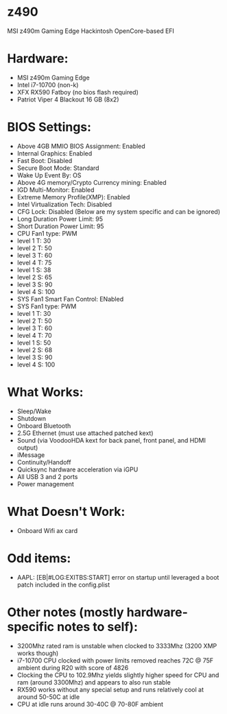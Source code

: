 # z490
MSI z490m Gaming Edge Hackintosh
OpenCore-based EFI

# Hardware:
- MSI z490m Gaming Edge
- Intel i7-10700 (non-k)
- XFX RX590 Fatboy (no bios flash required)
- Patriot Viper 4 Blackout 16 GB (8x2)

# BIOS Settings:
- Above 4GB MMIO BIOS Assignment: Enabled
- Internal Graphics: Enabled
- Fast Boot: Disabled
- Secure Boot Mode: Standard
- Wake Up Event By: OS
- Above 4G memory/Crypto Currency mining: Enabled
- IGD Multi-Monitor: Enabled
- Extreme Memory Profile(XMP): Enabled
- Intel Virtualization Tech: Disabled
- CFG Lock: Disabled
(Below are my system specific and can be ignored)
- Long Duration Power Limit: 95
- Short Duration Power Limit: 95
- CPU Fan1 type: PWM
- level 1 T: 30
- level 2 T: 50
- level 3 T: 60
- level 4 T: 75
- level 1 S: 38
- level 2 S: 65
- level 3 S: 90
- level 4 S: 100
- SYS Fan1 Smart Fan Control: ENabled
- SYS Fan1 type: PWM
- level 1 T: 30
- level 2 T: 50
- level 3 T: 60
- level 4 T: 70
- level 1 S: 50
- level 2 S: 68
- level 3 S: 90
- level 4 S: 100

# What Works:
- Sleep/Wake
- Shutdown
- Onboard Bluetooth
- 2.5G Ethernet (must use attached patched kext)
- Sound (via VoodooHDA kext for back panel, front panel, and HDMI output)
- iMessage
- Continuity/Handoff
- Quicksync hardware acceleration via iGPU
- All USB 3 and 2 ports
- Power management

# What Doesn't Work:
- Onboard Wifi ax card

# Odd items:
- AAPL: [EB|#LOG:EXITBS:START] error on startup until leveraged a boot patch included in the config.plist

# Other notes (mostly hardware-specific notes to self):
- 3200Mhz rated ram is unstable when clocked to 3333Mhz (3200 XMP works though)
- i7-10700 CPU clocked with power limits removed reaches 72C @ 75F ambient during R20 with score of 4826
- Clocking the CPU to 102.9Mhz yields slightly higher speed for CPU and ram (around 3300Mhz) and appears to also run stable
- RX590 works without any special setup and runs relatively cool at around 50-50C at idle
- CPU at idle runs around 30-40C @ 70-80F ambient
